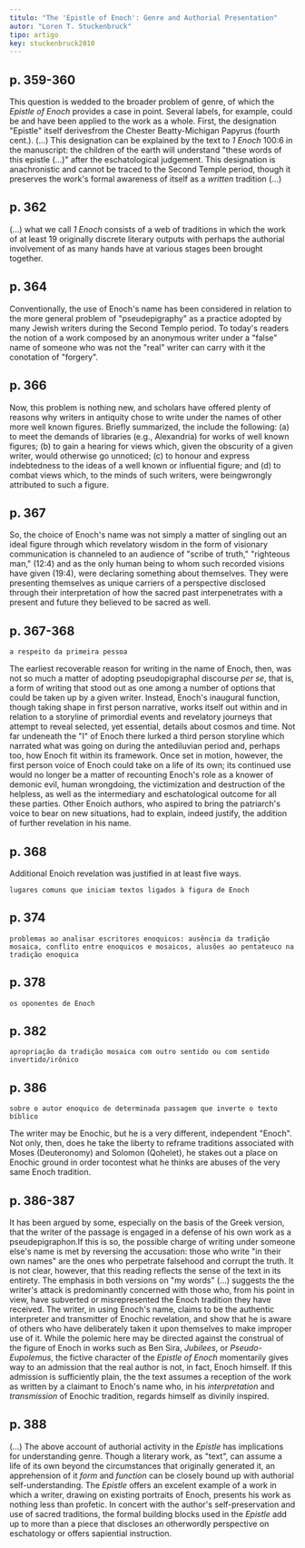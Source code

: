 ```yaml
---
titulo: "The 'Epistle of Enoch': Genre and Authorial Presentation"
autor: "Loren T. Stuckenbruck"
tipo: artigo
key: stuckenbruck2010
---
```


## p. 359-360

This question is wedded to the broader problem of genre, of which the *Epistle of Enoch* provides a case in point. Several labels, for example, could be and have been applied to the work as a whole. First, the designation "Epistle" itself derivesfrom the Chester Beatty-Michigan Papyrus (fourth cent.).
(...)
This designation can be explained by the text to *1 Enoch* 100:6 in the manuscript: the children of the earth will understand "these words of this epistle (...)" after the eschatological judgement. This designation is anachronistic and cannot be traced to the Second Temple period, though it preserves the work's formal awareness of itself as a *written* tradition (...)


## p. 362

(...) what we call *1 Enoch* consists of a web of traditions in which the work of at least  19 originally discrete literary outputs with perhaps the authorial involvement of as many hands have at various stages been brought together.

## p. 364

Conventionally, the use of Enoch's name has been considered in relation to the more general problem of "pseudepigraphy" as a practice adopted by many Jewish writers during the Second Templo period. To today's readers the notion of a work composed by an anonymous writer under a "false" name of someone who was not the "real" writer can carry with it the conotation of "forgery".

## p. 366

Now, this problem is nothing new, and scholars have offered plenty of reasons why writers in antiquity chose to write under the names of other more well known figures. Briefly summarized, the include the following: (a) to meet the demands of libraries (e.g., Alexandria) for works of well known figures; (b) to gain a hearing for views which, given the obscurity of a given writer, would otherwise go unnoticed; (c) to honour and express indebtedness to the ideas of a well known or influential figure; and (d) to combat views which, to the minds of such writers, were beingwrongly attributed to such a figure.

## p. 367

So, the choice of Enoch's name was not simply a matter of singling out an ideal figure through which revelatory wisdom in the form of visionary communication is channeled to an audience of "scribe of truth," "righteous man," (12:4) and as the only human being to whom such recorded visions have given (19:4), were declaring something about themselves. They were presenting themselves as unique carriers of a perspective disclosed through their interpretation of how the sacred past interpenetrates with a present and future they believed to be sacred as well.

## p. 367-368

`a respeito da primeira pessoa`

The earliest recoverable reason for writing in the name of Enoch, then, was not so much a matter of adopting pseudopigraphal discourse *per se*, that is, a form of writing that stood out as one among a number of options that could be taken up by a given writer. Instead, Enoch's inaugural function, though taking shape in first person narrative, works itself out within and in relation to a storyline of primordial events and revelatory journeys that attempt to reveal selected, yet essential, details about cosmos and time. Not far undeneath the "I" of Enoch there lurked a third person storyline which narrated what was going on during the antediluvian period and, perhaps too, how Enoch fit within its framework. Once set in motion, however, the first person voice of Enoch could take on a life of its own; its continued use would no longer be a matter of recounting Enoch's role as a knower of demonic evil, human wrongdoing, the victimization and destruction of the helpless, as well as the intermediary and eschatological outcome for all these parties. Other Enoich authors, who aspired to bring the patriarch's voice to bear on new situations, had to explain, indeed justify, the addition of further revelation in his name.

## p. 368

Additional Enoich revelation was justified in at least five ways.

`lugares comuns que iniciam textos ligados à figura de Enoch`

## p. 374

`problemas ao analisar escritores enoquicos: ausência da tradição mosaica, conflito entre enoquicos e mosaicos, alusões ao pentateuco na tradição enoquica`

## p. 378

`os oponentes de Enoch`

## p. 382

`apropriação da tradição mosaica com outro sentido ou com sentido invertido/irônico`

## p. 386

`sobre o autor enoquico de determinada passagem que inverte o texto bíblico`

The writer may be Enochic, but he is a very different, independent "Enoch". Not only, then, does he take the liberty to reframe traditions associated with Moses (Deuteronomy) and Solomon (Qohelet), he stakes out a place on Enochic ground in order tocontest what he thinks are abuses of the very same Enoch tradition.

## p. 386-387

It has been argued by some, especially on the basis of the Greek version, that the writer of the passage is engaged in a defense of his own work as a pseudepigraphon.If this is so, the possible charge of writing under someone else's name is met by reversing the accusation: those who write "in their own names" are the ones who perpetrate falsehood and corrupt the truth. It is not clear, however, that this reading reflects the sense of the text in its entirety. The emphasis in both versions on "my words" (...) suggests the the writer's attack is predominantly concerned with those who, from his point in view, have subverted or misrepresented the Enoch tradition they have received. The writer, in using Enoch's name, claims to be the authentic interpreter and transmitter of Enochic revelation, and show that he is aware of others who have deliberately taken it upon themselves to make improper use of it. While the polemic here may be directed against the construal of the figure of Enoch in works such as Ben Sira, *Jubilees*, or *Pseudo-Eupolemus*, the fictive character of the *Epistle of Enoch* momentarily gives way to an admission that the real author is not, in fact, Enoch himself.  If this admission is sufficiently plain, the the text assumes a reception of the work as written by a claimant to Enoch's name who, in his *interpretation* and *transmission* of Enochic tradition, regards himself as divinily inspired.

## p. 388

(...) The above account of authorial activity in the *Epistle* has implications for understanding genre. Though a literary work, as "text", can assume a life of its own beyond the circumstances that originally generated it, an apprehension of it *form* and *function* can be closely bound up with authorial self-understanding. The *Epistle* offers an excelent example of a work in which a writer, drawing on existing portraits of Enoch, presents his work as nothing less than profetic. In concert with the author's self-preservation and use of sacred traditions, the formal building blocks used in the *Epistle* add up to more than a piece that discloses an otherwordly perspective on eschatology or offers sapiential instruction.
